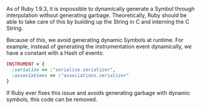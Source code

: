 As of Ruby 1.9.3, it is impossible to dynamically generate a Symbol
through interpolation without generating garbage. Theoretically, Ruby
should be able to take care of this by building up the String in C and
interning the C String.

Because of this, we avoid generating dynamic Symbols at runtime. For
example, instead of generating the instrumentation event dynamically, we
have a constant with a Hash of events:

```ruby
INSTRUMENT = {
  :serialize => :"serialize.serializer",
  :associations => :"associations.serializer"
}
```

If Ruby ever fixes this issue and avoids generating garbage with dynamic
symbols, this code can be removed.

